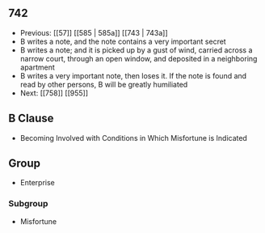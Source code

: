 ## 742
- Previous: [[57]] [[585 | 585a]] [[743 | 743a]] 
- B writes a note, and the note contains a very important secret
- B writes a note; and it is picked up by a gust of wind, carried across a narrow court, through an open window, and deposited in a neighboring apartment
- B writes a very important note, then loses it. If the note is found and read by other persons, B will be greatly humiliated
- Next: [[758]] [[955]] 

## B Clause
- Becoming Involved with Conditions in Which Misfortune is Indicated

## Group
- Enterprise

### Subgroup
- Misfortune

